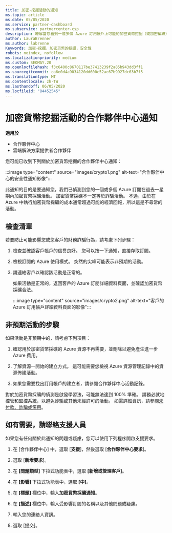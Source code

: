 ```yaml
---
title: 加密-挖掘活動的通知
ms.topic: article
ms.date: 05/05/2020
ms.service: partner-dashboard
ms.subservice: partnercenter-csp
description: 瞭解當您看到一或多個 Azure 訂用帳戶上可能的加密貨幣挖掘（或加密編譯）的相關通知時，所代表的意義。
author: LauraBrenner
ms.author: labrenne
Keywords: 加密-挖掘，加密貨幣的挖掘，安全性
robots: noindex, nofollow
ms.localizationpriority: medium
ms.custom: SEOMAY.20
ms.openlocfilehash: f3c6400c8670117be37413239f2a85b943dd3ff1
ms.sourcegitcommit: ca6e0d4a9034120dd600c52ac67b9927dc63b7f5
ms.translationtype: MT
ms.contentlocale: zh-TW
ms.lasthandoff: 06/05/2020
ms.locfileid: "84452545"
---
```

# <a name="partner-center-notification-for-cryptocurrency-mining-activity"></a>加密貨幣挖掘活動的合作夥伴中心通知

**適用於**

-  合作夥伴中心
-  雲端解決方案提供者合作夥伴

您可能已收到下列關於加密貨幣挖掘的合作夥伴中心通知：

:::image type="content" source="images/crypto1.png" alt-text="合作夥伴中心的安全性通知影像":::

此通知的目的是要通知您，我們已偵測到您的一個或多個 Azure 訂閱在過去一星期內加密貨幣採礦活動。 加密貨幣採礦不一定等於詐騙活動。 不過，由於在 Azure 中執行加密貨幣採礦的成本通常超過可能的經濟回報，所以這是不尋常的活動。

## <a name="checklist"></a>檢查清單

若要防止可能影響您或您客戶的財務詐騙行為，請考慮下列步驟：

1. 檢查並確認客戶帳戶的信譽良好。 您可以按一下通知，直接存取訂閱。

2. 檢視訂閱的 Azure 使用模式。 突然的尖峰可能表示非預期的活動。

3. 請連絡客戶以確認該活動是正常的。

   如果活動是正常的，返回客戶的 Azure 訂閱詳細資料頁面，並確認加密貨幣採礦合法。

   :::image type="content" source="images/crypto2.png" alt-text="客戶的 Azure 訂用帳戶詳細資料頁面的影像":::

## <a name="steps-for-unexpected-activity"></a>非預期活動的步驟

如果活動是非預期中的，請考慮下列項目：

1. 確認用於加密貨幣採礦的 Azure 資源不再需要，並刪除以避免產生進一步 Azure 費用。

2. 了解資源一開始的建立方式。 這可能需要您檢視 Azure 資源管理記錄中的資源佈建活動。

3. 如果您需要找出訂用帳戶的建立者，請參閱合作夥伴中心活動記錄。

對於加密貨幣採礦的偵測是啟發學習法，可能無法達到 100% 準確。 請務必就地控管和監控系統，以避免詐騙或其他未經許可的活動。 如需詳細資訊，請參閱[未付款、詐騙或濫用](https://docs.microsoft.com/partner-center/non-payment--fraud--or-misuse)。

## <a name="contact-support-if-needed"></a>如有需要，請聯絡支援人員

如果您有任何關於此通知的問題或疑慮，您可以使用下列程序開啟支援要求。

1. 在 [合作夥伴中心] 中，選取 [**支援**]，然後選取 [**合作夥伴中心要求**]。

2. 選取 [**新增要求**]。 

3. 在 **\[問題類型\]** 下拉式功能表中，選取 **\[新增或管理客戶\]**。

4. 在 **\[影響\]** 下拉式功能表中，選取 **\[中\]**。

5. 在 **\[標題\]** 欄位中，輸入**加密貨幣採礦通知**。

6. 在 **\[描述\]** 欄位中，輸入受影響訂閱的名稱以及其他問題或疑慮。

7. 輸入您的連絡人資訊。

8. 選取 [提交]。
